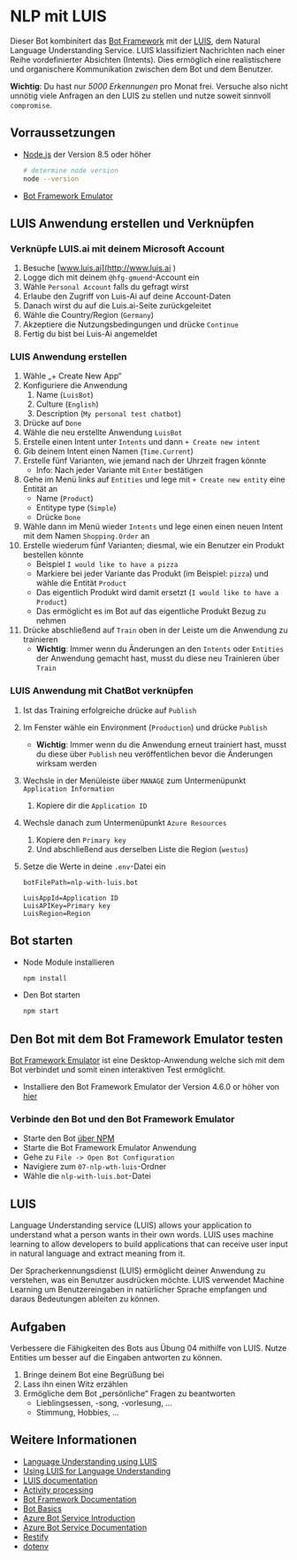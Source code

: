 # NLP mit LUIS

Dieser Bot kombinitert das [Bot Framework][1] mit der [LUIS][11], dem Natural Language Understanding Service.
LUIS klassifiziert Nachrichten nach einer Reihe vordefinierter Absichten (Intents).  Dies ermöglich eine realistischere und organischere Kommunikation zwischen dem Bot und dem Benutzer.

**Wichtig**: Du hast nur *5000 Erkennungen* pro Monat frei. Versuche also nicht unnötig viele Anfragen an den LUIS zu stellen und nutze soweit sinnvoll `compromise`.

## Vorraussetzungen

- [Node.js][4] der Version 8.5 oder höher

    ```bash
    # determine node version
    node --version
    ```

- [Bot Framework Emulator][5]

## LUIS Anwendung erstellen und Verknüpfen

### Verknüpfe LUIS.ai mit deinem Microsoft Account

1. Besuche [www.luis.ai](http://www.luis.ai )
2. Logge dich mit deinem `@hfg-gmuend`-Account ein
3. Wähle `Personal Account` falls du gefragt wirst
4. Erlaube den Zugriff von Luis-Ai auf deine Account-Daten
5. Danach wirst du auf die Luis.ai-Seite zurückgeleitet
6. Wähle die Country/Region (`Germany`)
7. Akzeptiere die Nutzungsbedingungen und drücke `Continue`
8. Fertig du bist bei Luis-Ai angemeldet

### LUIS Anwendung erstellen

1. Wähle „+ Create New App“
2. Konfiguriere die Anwendung
    1. Name (`LuisBot`)
    2. Culture (`English`)
    3. Description (`My personal test chatbot`)
3. Drücke auf `Done`
4. Wähle die neu erstellte Anwendung `LuisBot`
5. Erstelle einen Intent unter `Intents` und dann `+ Create new intent`
6. Gib deinem Intent einen Namen (`Time.Current`)
7. Erstelle fünf Varianten, wie jemand nach der Uhrzeit fragen könnte
    - Info: Nach jeder Variante mit `Enter` bestätigen
8. Gehe im Menü links auf `Entities` und lege mit `+ Create new entity` eine Entität an
    - Name (`Product`)
    - Entitype type (`Simple`)
    - Drücke `Done`
9. Wähle dann im Menü wieder `Intents` und lege einen einen neuen Intent mit dem Namen `Shopping.Order` an
10. Erstelle wiederum fünf Varianten; diesmal, wie ein Benutzer ein Produkt bestellen könnte
    - Beispiel `I would like to have a pizza`
    - Markiere bei jeder Variante das Produkt (im Beispiel: `pizza`) und wähle die Entität `Product`
    - Das eigentlich Produkt wird damit ersetzt (`I would like to have a Product`)
    - Das ermöglicht es im Bot auf das eigentliche Produkt Bezug zu nehmen
11. Drücke abschließend auf `Train` oben in der Leiste um die Anwendung zu trainieren
    - **Wichtig**: Immer wenn du Änderungen an den `Intents` oder `Entities` der Anwendung gemacht hast, musst du diese neu Trainieren über `Train`

### LUIS Anwendung mit ChatBot verknüpfen

1. Ist das Training erfolgreiche drücke auf `Publish`
2. Im Fenster wähle ein Environment (`Production`) und drücke `Publish`
    - **Wichtig**: Immer wenn du die Anwendung erneut trainiert hast, musst du diese über `Publish` neu veröffentlichen bevor die Änderungen wirksam werden
3. Wechsle in der Menüleiste über `MANAGE` zum Untermenüpunkt `Application Information`
    1. Kopiere dir die `Application ID`
4. Wechsle danach zum Untermenüpunkt `Azure Resources`
    1. Kopiere den `Primary key`
    2. Und abschließend aus derselben Liste die Region (`westus`)
5. Setze die Werte in deine `.env`-Datei ein

    ```properties
    botFilePath=nlp-with-luis.bot

    LuisAppId=Application ID
    LuisAPIKey=Primary key
    LuisRegion=Region
    ```

## Bot starten

- Node Module installieren

    ```bash
    npm install
    ```

- Den Bot starten

    ```bash
    npm start
    ```

## Den Bot mit dem Bot Framework Emulator testen

[Bot Framework Emulator][5] ist eine Desktop-Anwendung welche sich mit dem Bot verbindet und somit einen interaktiven Test ermöglicht.

- Installiere den Bot Framework Emulator der Version 4.6.0 or höher von [hier][6]

### Verbinde den Bot und den Bot Framework Emulator

- Starte den Bot [über NPM](#Bot-starten)
- Starte die Bot Framework Emulator Anwendung
- Gehe zu `File -> Open Bot Configuration`
- Navigiere zum `07-nlp-wth-luis`-Ordner
- Wähle die `nlp-with-luis.bot`-Datei

## LUIS

Language Understanding service (LUIS) allows your application to understand what a person wants in their own words. LUIS uses machine learning to allow developers to build applications that can receive user input in natural language and extract meaning from it.

Der Spracherkennungsdienst (LUIS) ermöglicht deiner Anwendung zu verstehen, was ein Benutzer ausdrücken möchte. LUIS verwendet Machine Learning um Benutzereingaben in natürlicher Sprache empfangen und daraus Bedeutungen ableiten zu können.

## Aufgaben

Verbessere die Fähigkeiten des Bots aus Übung 04 mithilfe von LUIS.
Nutze Entities um besser auf die Eingaben antworten zu können.

1. Bringe deinem Bot eine Begrüßung bei
2. Lass ihn einen Witz erzählen
3. Ermögliche dem Bot „persönliche“ Fragen zu beantworten
    - Lieblingsessen, -song, -vorlesung, …
    - Stimmung, Hobbies, …

## Weitere Informationen

- [Language Understanding using LUIS][11]
- [Using LUIS for Language Understanding][23]
- [LUIS documentation][24]
- [Activity processing][15]
- [Bot Framework Documentation][20]
- [Bot Basics][32]
- [Azure Bot Service Introduction][21]
- [Azure Bot Service Documentation][22]
- [Restify][30]
- [dotenv][31]

[1]: https://dev.botframework.com
[2]: https://www.typescriptlang.org
[3]: https://www.typescriptlang.org/#download-links
[4]: https://nodejs.org
[5]: https://github.com/microsoft/botframework-emulator
[6]: https://github.com/Microsoft/BotFramework-Emulator/releases
[7]: https://docs.microsoft.com/en-us/cli/azure/?view=azure-cli-latest
[8]: https://docs.microsoft.com/en-us/cli/azure/install-azure-cli?view=azure-cli-latest
[9]: https://github.com/Microsoft/botbuilder-tools/tree/master/packages/MSBot
[10]: https://portal.azure.com
[11]: https://www.luis.ai
[12]: https://docs.microsoft.com/en-us/azure/bot-service/bot-builder-prompts?view=azure-bot-service-4.0&tabs=javascript
[13]: https://docs.microsoft.com/en-us/javascript/api/botbuilder-dialogs/waterfall
[14]: https://docs.microsoft.com/en-us/azure/bot-service/bot-builder-tutorial-waterfall?view=azure-bot-service-4.0&tabs=jstab
[15]: https://docs.microsoft.com/en-us/azure/bot-service/bot-builder-concept-activity-processing?view=azure-bot-service-4.0
[20]: https://docs.botframework.com
[21]: https://docs.microsoft.com/en-us/azure/bot-service/bot-service-overview-introduction?view=azure-bot-service-4.0
[22]: https://docs.microsoft.com/en-us/azure/bot-service/?view=azure-bot-service-4.0
[23]: https://docs.microsoft.com/en-us/azure/bot-service/bot-builder-howto-v4-luis?view=azure-bot-service-4.0&tabs=js
[24]: https://docs.microsoft.com/en-us/azure/cognitive-services/LUIS/
[27]: https://github.com/microsoft/botbuilder-js/tree/master/libraries/botbuilder-dialogs
[30]: https://www.npmjs.com/package/restify
[31]: https://www.npmjs.com/package/dotenv
[32]: https://docs.microsoft.com/en-us/azure/bot-service/bot-builder-basics?view=azure-bot-service-4.0
[40]: https://aka.ms/azuredeployment

